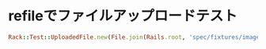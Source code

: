 # refileでファイルアップロードテスト

```ruby
Rack::Test::UploadedFile.new(File.join(Rails.root, 'spec/fixtures/images/test.jpg'))
```